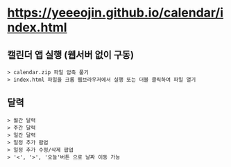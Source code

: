 # https://yeeeojin.github.io/calendar/index.html

## 캘린더 앱 실행 (웹서버 없이 구동)
```
> calendar.zip 파일 압축 풀기
> index.html 파일을 크롬 웹브라우저에서 실행 또는 더블 클릭하여 파일 열기
```

## 달력
```
> 월간 달력
> 주간 달력
> 일간 달력
> 일정 추가 팝업
> 일정 추가 수정/삭제 팝업
> '<', '>', '오늘'버튼 으로 날짜 이동 가능
```
